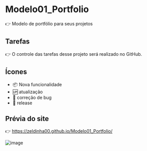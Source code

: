 # Modelo01_Portfolio

 :point_right: Modelo de portfólio para seus projetos

## Tarefas

:point_right: O controle das tarefas desse projeto será realizado no GitHub.

## Ícones
- :package: Nova funcionalidade
- :up: atualização
- :lady_beetle: correção de bug
- :checkered_flag: release

## Prévia do site

 :point_right: https://zeldinha00.github.io/Modelo01_Portfolio/

![image](https://user-images.githubusercontent.com/14182590/159287043-e67bc4a9-577e-46ba-aaf0-9c2cdb27ef49.png)

